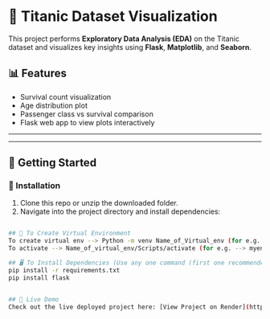 # 🚢 Titanic Dataset Visualization

This project performs **Exploratory Data Analysis (EDA)** on the Titanic dataset and visualizes key insights using **Flask**, **Matplotlib**, and **Seaborn**.

## 📊 Features

- Survival count visualization
- Age distribution plot
- Passenger class vs survival comparison
- Flask web app to view plots interactively

---


---

## 🚀 Getting Started

### 🔧 Installation

1. Clone this repo or unzip the downloaded folder.
2. Navigate into the project directory and install dependencies:

```bash

## 🔗 To Create Virtual Environment
To create virtual env --> Python -m venv Name_of_Virtual_env (for e.g. --> python -m venv myenv)  
To activate --> Name_of_virtual_env/Scripts/activate (for e.g. --> myenv/Scripts/activate)

## 🖥️ To Install Dependencies (Use any one command (first one recommended))
pip install -r requirements.txt  
pip install flask


## 🚀 Live Demo  
Check out the live deployed project here: [View Project on Render](https://celebal-task-3.onrender.com)



